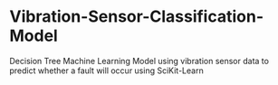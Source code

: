 # Vibration-Sensor-Classification-Model
Decision Tree Machine Learning Model using vibration sensor data to predict whether a fault will occur using SciKit-Learn
